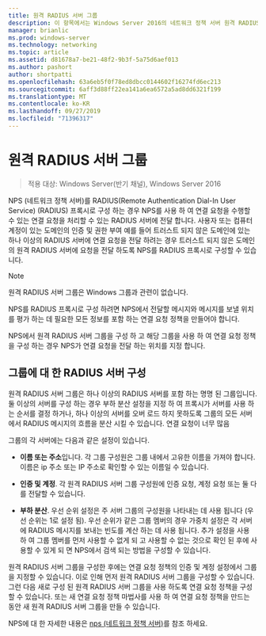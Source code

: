 ```yaml
---
title: 원격 RADIUS 서버 그룹
description: 이 항목에서는 Windows Server 2016의 네트워크 정책 서버 원격 RADIUS 서버 그룹에 대 한 개요를 제공 합니다.
manager: brianlic
ms.prod: windows-server
ms.technology: networking
ms.topic: article
ms.assetid: d81678a7-be21-48f2-9b3f-5a75d6aef013
ms.author: pashort
author: shortpatti
ms.openlocfilehash: 63a6eb5f0f78ed8dbcc0144602f16274fd6ec213
ms.sourcegitcommit: 6aff3d88ff22ea141a6ea6572a5ad8dd6321f199
ms.translationtype: MT
ms.contentlocale: ko-KR
ms.lasthandoff: 09/27/2019
ms.locfileid: "71396317"
---
```

# <a name="remote-radius-server-groups"></a>원격 RADIUS 서버 그룹

>적용 대상: Windows Server(반기 채널), Windows Server 2016

NPS (네트워크 정책 서버)를 RADIUS(Remote Authentication Dial-In User Service) (RADIUS) 프록시로 구성 하는 경우 NPS를 사용 하 여 연결 요청을 수행할 수 있는 연결 요청을 처리할 수 있는 RADIUS 서버에 전달 합니다. 사용자 또는 컴퓨터 계정이 있는 도메인의 인증 및 권한 부여 예를 들어 트러스트 되지 않은 도메인에 있는 하나 이상의 RADIUS 서버에 연결 요청을 전달 하려는 경우 트러스트 되지 않은 도메인의 원격 RADIUS 서버에 요청을 전달 하도록 NPS를 RADIUS 프록시로 구성할 수 있습니다.

>[!NOTE]
>원격 RADIUS 서버 그룹은 Windows 그룹과 관련이 없습니다.

NPS를 RADIUS 프록시로 구성 하려면 NPS에서 전달할 메시지와 메시지를 보낼 위치를 평가 하는 데 필요한 모든 정보를 포함 하는 연결 요청 정책을 만들어야 합니다.

NPS에서 원격 RADIUS 서버 그룹을 구성 하 고 해당 그룹을 사용 하 여 연결 요청 정책을 구성 하는 경우 NPS가 연결 요청을 전달 하는 위치를 지정 합니다.

## <a name="configuring-radius-servers-for-a-group"></a>그룹에 대 한 RADIUS 서버 구성

원격 RADIUS 서버 그룹은 하나 이상의 RADIUS 서버를 포함 하는 명명 된 그룹입니다. 둘 이상의 서버를 구성 하는 경우 부하 분산 설정을 지정 하 여 프록시가 서버를 사용 하는 순서를 결정 하거나, 하나 이상의 서버를 오버 로드 하지 못하도록 그룹의 모든 서버에서 RADIUS 메시지의 흐름을 분산 시킬 수 있습니다. 연결 요청이 너무 많음

그룹의 각 서버에는 다음과 같은 설정이 있습니다.

- **이름 또는 주소**입니다. 각 그룹 구성원은 그룹 내에서 고유한 이름을 가져야 합니다. 이름은 ip 주소 또는 IP 주소로 확인할 수 있는 이름일 수 있습니다.

- **인증 및 계정**. 각 원격 RADIUS 서버 그룹 구성원에 인증 요청, 계정 요청 또는 둘 다를 전달할 수 있습니다.

- **부하 분산**. 우선 순위 설정은 주 서버 그룹의 구성원을 나타내는 데 사용 됩니다 (우선 순위는 1로 설정 됨). 우선 순위가 같은 그룹 멤버의 경우 가중치 설정은 각 서버에 RADIUS 메시지를 보내는 빈도를 계산 하는 데 사용 됩니다. 추가 설정을 사용 하 여 그룹 멤버를 먼저 사용할 수 없게 되 고 사용할 수 없는 것으로 확인 된 후에 사용할 수 있게 되 면 NPS에서 검색 되는 방법을 구성할 수 있습니다.

원격 RADIUS 서버 그룹을 구성한 후에는 연결 요청 정책의 인증 및 계정 설정에서 그룹을 지정할 수 있습니다. 이로 인해 먼저 원격 RADIUS 서버 그룹을 구성할 수 있습니다. 그런 다음 새로 구성 된 원격 RADIUS 서버 그룹을 사용 하도록 연결 요청 정책을 구성할 수 있습니다. 또는 새 연결 요청 정책 마법사를 사용 하 여 연결 요청 정책을 만드는 동안 새 원격 RADIUS 서버 그룹을 만들 수 있습니다.

NPS에 대 한 자세한 내용은 [nps (네트워크 정책 서버)](nps-top.md)를 참조 하세요.
